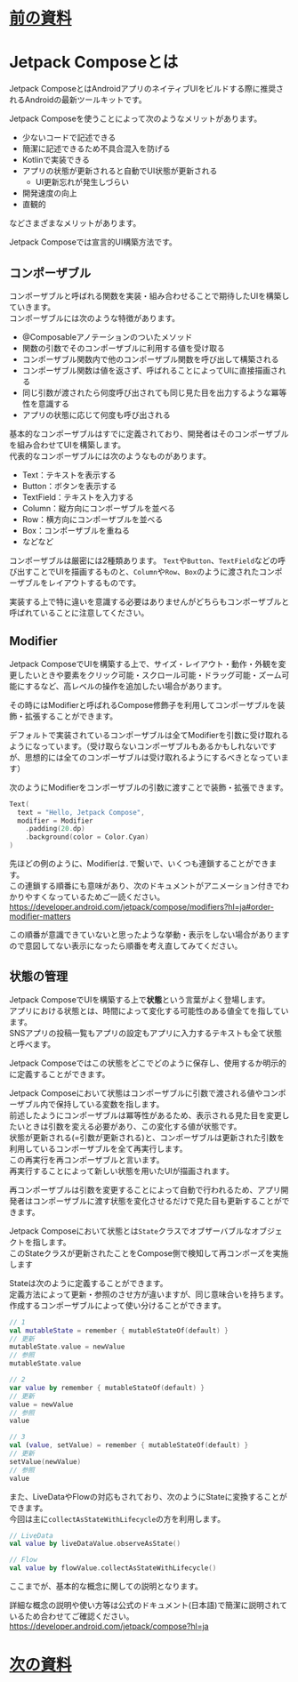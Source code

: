 # [前の資料](./12-Retrofitを用いた通信について.md)
# Jetpack Composeとは
Jetpack ComposeとはAndroidアプリのネイティブUIをビルドする際に推奨されるAndroidの最新ツールキットです。  

Jetpack Composeを使うことによって次のようなメリットがあります。  
- 少ないコードで記述できる
- 簡潔に記述できるため不具合混入を防げる
- Kotlinで実装できる
- アプリの状態が更新されると自動でUI状態が更新される
  - UI更新忘れが発生しづらい
- 開発速度の向上
- 直観的

などさまざまなメリットがあります。  

Jetpack Composeでは宣言的UI構築方法です。

## コンポーザブル
コンポーザブルと呼ばれる関数を実装・組み合わせることで期待したUIを構築していきます。  
コンポーザブルには次のような特徴があります。  

- @Composableアノテーションのついたメソッド
- 関数の引数でそのコンポーザブルに利用する値を受け取る
- コンポーザブル関数内で他のコンポーザブル関数を呼び出して構築される
- コンポーザブル関数は値を返さず、呼ばれることによってUIに直接描画される
- 同じ引数が渡されたら何度呼び出されても同じ見た目を出力するような冪等性を意識する
- アプリの状態に応じて何度も呼び出される

基本的なコンポーザブルはすでに定義されており、開発者はそのコンポーザブルを組み合わせてUIを構築します。  
代表的なコンポーザブルには次のようなものがあります。  

- Text：テキストを表示する
- Button：ボタンを表示する
- TextField：テキストを入力する
- Column：縦方向にコンポーザブルを並べる
- Row：横方向にコンポーザブルを並べる
- Box：コンポーザブルを重ねる
- などなど

コンポーザブルは厳密には2種類あります。
`Text`や`Button`、`TextField`などの呼び出すことでUIを描画するものと、`Column`や`Row`、`Box`のように渡されたコンポーザブルをレイアウトするものです。  

実装する上で特に違いを意識する必要はありませんがどちらもコンポーザブルと呼ばれていることに注意してください。  

## Modifier
Jetpack ComposeでUIを構築する上で、サイズ・レイアウト・動作・外観を変更したいときや要素をクリック可能・スクロール可能・ドラッグ可能・ズーム可能にするなど、高レベルの操作を追加したい場合があります。  

その時にはModifierと呼ばれるCompose修飾子を利用してコンポーザブルを装飾・拡張することができます。  

デフォルトで実装されているコンポーザブルは全てModifierを引数に受け取れるようになっています。（受け取らないコンポーザブルもあるかもしれないですが、思想的には全てのコンポーザブルは受け取れるようにするべきとなっています）

次のようにModifierをコンポーザブルの引数に渡すことで装飾・拡張できます。  

```Kotlin
Text(
  text = "Hello, Jetpack Compose",
  modifier = Modifier
    .padding(20.dp)
    .background(color = Color.Cyan)
)
```

先ほどの例のように、Modifierは`.`で繋いで、いくつも連鎖することができます。  
この連鎖する順番にも意味があり、次のドキュメントがアニメーション付きでわかりやすくなっているためご一読ください。  
https://developer.android.com/jetpack/compose/modifiers?hl=ja#order-modifier-matters

この順番が意識できていないと思ったような挙動・表示をしない場合がありますので意図してない表示になったら順番を考え直してみてください。  


## 状態の管理
Jetpack ComposeでUIを構築する上で**状態**という言葉がよく登場します。  
アプリにおける状態とは、時間によって変化する可能性のある値全てを指しています。  
SNSアプリの投稿一覧もアプリの設定もアプリに入力するテキストも全て状態と呼べます。  

Jetpack Composeではこの状態をどこでどのように保存し、使用するか明示的に定義することができます。

Jetpack Composeにおいて状態はコンポーザブルに引数で渡される値やコンポーザブル内で保持している変数を指します。  
前述したようにコンポーザブルは冪等性があるため、表示される見た目を変更したいときは引数を変える必要があり、この変化する値が状態です。  
状態が更新される(=引数が更新される)と、コンポーザブルは更新された引数を利用しているコンポーザブルを全て再実行します。  
この再実行を再コンポーザブルと言います。  
再実行することによって新しい状態を用いたUIが描画されます。  

再コンポーザブルは引数を変更することによって自動で行われるため、アプリ開発者はコンポーザブルに渡す状態を変化させるだけで見た目も更新することができます。  

Jetpack Composeにおいて状態とは`State`クラスでオブザーバブルなオブジェクトを指します。  
このStateクラスが更新されたことをCompose側で検知して再コンポーズを実施します

Stateは次のように定義することができます。  
定義方法によって更新・参照のさせ方が違いますが、同じ意味合いを持ちます。  
作成するコンポーザブルによって使い分けることができます。  

```Kotlin
// 1
val mutableState = remember { mutableStateOf(default) }
// 更新
mutableState.value = newValue
// 参照
mutableState.value

// 2
var value by remember { mutableStateOf(default) }
// 更新
value = newValue
// 参照
value

// 3
val (value, setValue) = remember { mutableStateOf(default) }
// 更新
setValue(newValue)
// 参照
value
```

また、LiveDataやFlowの対応もされており、次のようにStateに変換することができます。  
今回は主に`collectAsStateWithLifecycle`の方を利用します。  

```Kotlin
// LiveData
val value by liveDataValue.observeAsState()

// Flow
val value by flowValue.collectAsStateWithLifecycle()
```

ここまでが、基本的な概念に関しての説明となります。  

詳細な概念の説明や使い方等は公式のドキュメント(日本語)で簡潔に説明されているため合わせてご確認ください。  
https://developer.android.com/jetpack/compose?hl=ja

# [次の資料](./14-Gradleについて.md)
